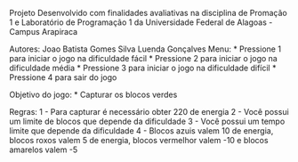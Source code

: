 Projeto Desenvolvido com finalidades avaliativas na disciplina de Promação 1 e 
Laboratório de Programação 1 da Universidade Federal de Alagoas - Campus Arapiraca

Autores: Joao Batista Gomes Silva
		 Luenda Gonçalves
Menu: 
	* Pressione 1 para iniciar o jogo na dificuldade fácil
	* Pressione 2 para iniciar o jogo na dificuldade média
	* Pressione 3 para iniciar o jogo na dificuldade difícil
	* Pressione 4 para sair do jogo

Objetivo do jogo:
	* Capturar os blocos verdes

Regras:
	1 - Para capturar é necessário obter 220 de energia
	2 - Você possui um limite de blocos que depende da dificuldade 
	3 - Você possui um tempo limite  que depende da dificuldade
	4 - Blocos azuis valem 10 de energia, blocos roxos valem 5 de energia, blocos vermelhor valem -10 e blocos amarelos valem -5
